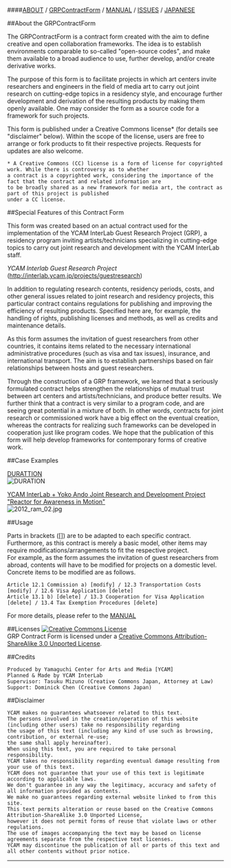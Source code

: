 ####[ABOUT](http://interlab.ycam.jp/en/projects/grp-contract-form) /  [GRPContractForm](https://github.com/YCAMInterlab/GRPContractForm/blob/master/GRPContractForm_English.md) /  [MANUAL](https://github.com/YCAMInterlab/GRPContractForm/wiki/MANUAL_English) /  [ISSUES](https://github.com/YCAMInterlab/GRPContractForm/issues) /  [JAPANESE](http://interlab.ycam.jp/projects/grp-contract-form)



##About the GRPContractForm 


The GRPContractForm is a contract form created with the aim to define creative and open collaboration frameworks. The idea is to establish environments comparable to so-called "open-source codes", and make them available to a broad audience to use, further develop, and/or create derivative works.  

The purpose of this form is to facilitate projects in which art centers invite researchers and engineers in the field of media art to carry out joint research on cutting-edge topics in a residency style, and encourage further development and derivation of the resulting products by making them openly available. One may consider the form as a source code for a framework for such projects.    

This form is published under a Creative Commons license* (for details see "disclaimer" below). Within the scope of the license, users are free to arrange or fork products to fit their respective projects. Requests for updates are also welcome.   


```
* A Creative Commons (CC) license is a form of license for copyrighted work. While there is controversy as to whether 
a contract is a copyrighted work, considering the importance of the fact that the contract and related information are 
to be broadly shared as a new framework for media art, the contract as part of this project is published 
under a CC license.    
```



##Special Features of this Contract Form  

This form was created based on an actual contract used for the implementation of the YCAM InterLab Guest Research Project (GRP), a residency program inviting artists/technicians specializing in cutting-edge topics to carry out joint research and development with the YCAM InterLab staff.  

*YCAM Interlab Guest Research Project* (http://interlab.ycam.jp/projects/guestresearch)

In addition to regulating research contents, residency periods, costs, and other general issues related to joint research and residency projects, this particular contract contains regulations for publishing and improving the efficiency of resulting products. Specified here are, for example, the handling of rights, publishing licenses and methods, as well as credits and maintenance details.    

As this form assumes the invitation of guest researchers from other countries, it contains items related to the necessary international administrative procedures (such as visa and tax issues), insurance, and international transport. The aim is to establish partnerships based on fair relationships between hosts and guest researchers.      

Through the construction of a GRP framework, we learned that a seriously formulated contract helps strengthen the relationships of mutual trust between art centers and artists/technicians, and produce better results. We further think that a contract is very similar to a program code, and are seeing great potential in a mixture of both. In other words, contracts for joint research or commissioned work have a big effect on the eventual creation, whereas the contracts for realizing such frameworks can be developed in cooperation just like program codes. We hope that the publication of this form will help develop frameworks for contemporary forms of creative work.    


##Case Examples

<!-- [Guest Research Project vol.2―ジェネレーティブ・メディアのためのコンポジション・ツール](http://interlab.ycam.jp/projects/guestresearch/vol2)  -->
[DURATTION](http://www.duration.cc)  
![DURATION](http://www.duration.cc/assets/images/DurationText.png "DURATION") 
  
  

[YCAM InterLab + Yoko Ando Joint Research and Development Project "Reactor for Awareness in Motion"](http://www.ycam.jp/en/performingarts/2013/02/ram-presentation.html)  
![2012_ram_02.jpg](http://www.ycam.jp/education/images/2012_ram_02.jpg)  
  
  


##Usage  

Parts in brackets ([]) are to be adapted to each specific contract. Furthermore, as this contract is merely a basic model, other items may require modifications/arrangements to fit the respective project.    
For example, as the form assumes the invitation of guest researchers from abroad, contents will have to be modified for projects on a domestic level. Concrete items to be modified are as follows.    



```
Article 12.1 Commission a) [modify] / 12.3 Transportation Costs [modify] / 12.6 Visa Application [delete]  
Article 13.1 b) [delete] / 13.3 Cooperation for Visa Application [delete] / 13.4 Tax Exemption Procedures [delete]  
```
For more details, please refer to the [MANUAL](https://github.com/YCAMInterlab/GRPContractForm/blob/master/MANUAL_English.md)    


##Licenses
<a rel="license" href="http://creativecommons.org/licenses/by-sa/3.0/"><img alt="Creative Commons License" style="border-width:0" src="http://i.creativecommons.org/l/by-sa/3.0/88x31.png" /></a><br /><span xmlns:dct="http://purl.org/dc/terms/" property="dct:title">GRP Contract Form</span>  <a xmlns:cc="http://creativecommons.org/ns#" href="http://interlab.ycam.jp/" property="cc:attributionName" rel="cc:attributionURL"></a> is licensed under a <a rel="license" href="http://creativecommons.org/licenses/by-sa/3.0/">Creative Commons Attribution-ShareAlike 3.0 Unported License</a>.



##Credits  
```
Produced by Yamaguchi Center for Arts and Media [YCAM]
Planned & Made by YCAM InterLab
Supervisor: Tasuku Mizuno (Creative Commons Japan, Attorney at Law)
Support: Dominick Chen (Creative Commons Japan)
```



##Disclaimer
```
YCAM makes no guarantees whatsoever related to this text.
The persons involved in the creation/operation of this website (including other users) take no responsibility regarding 
the usage of this text (including any kind of use such as browsing, contribution, or external re-use; 
the same shall apply hereinafter).
When using this text, you are required to take personal responsibility. 
YCAM takes no responsibility regarding eventual damage resulting from your use of this text.
YCAM does not guarantee that your use of this text is legitimate according to applicable laws.
We don't guarantee in any way the legitimacy, accuracy and safety of all information provided as contents.
We make no guarantees regarding external website linked to from this site.
This text permits alteration or reuse based on the Creative Commons Attribution-ShareAlike 3.0 Unported License, 
however it does not permit forms of reuse that violate laws or other regulations.  
The use of images accompanying the text may be based on license agreements separate from the respective text licenses.  
YCAM may discontinue the publication of all or parts of this text and all other contents without prior notice.
```

---


  



